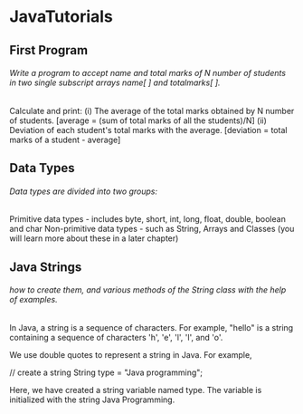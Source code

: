 # JavaTutorials

## First Program 

###### Write a program to accept name and total marks of N number of students in two single subscript arrays name[ ] and totalmarks[ ].
Calculate and print:
(i) The average of the total marks obtained by N number of students.
[average = (sum of total marks of all the students)/N]
(ii) Deviation of each student's total marks with the average.
[deviation = total marks of a student - average]

## Data Types 
###### Data types are divided into two groups:
Primitive data types - includes byte, short, int, long, float, double, boolean and char
 Non-primitive data types - such as String, Arrays and Classes (you will learn more about these in a later chapter)
 
## Java Strings

###### how to create them, and various methods of the String class with the help of examples.

In Java, a string is a sequence of characters. For example, "hello" is a string containing a sequence of characters 'h', 'e', 'l', 'l', and 'o'.

We use double quotes to represent a string in Java. For example,

// create a string
String type = "Java programming";

Here, we have created a string variable named type. The variable is initialized with the string Java Programming.
